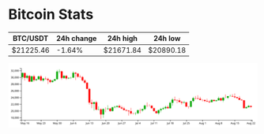 # Bitcoin Stats

BTC/USDT|24h change|24h high|24h low|
|---|---|---|---|
|$21225.46|-1.64%|$21671.84|$20890.18|

<img src="./chart.svg">
